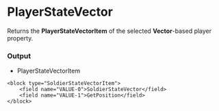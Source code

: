 # PlayerStateVector

Returns the **PlayerStateVectorItem** of the selected **Vector**-based player property.

### Output

-   PlayerStateVectorItem

```blockly
<block type="SoldierStateVectorItem">
    <field name="VALUE-0">SoldierStateVector</field>
    <field name="VALUE-1">GetPosition</field>
</block>
```
